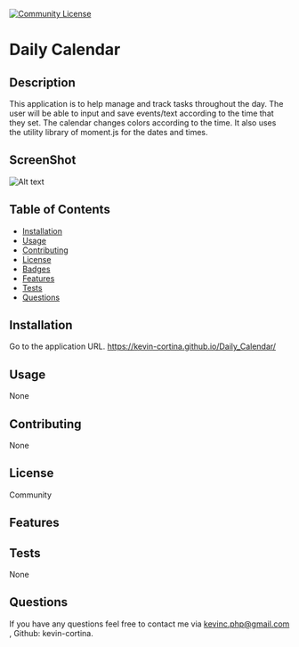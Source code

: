 
 
  [![Community License](https://img.shields.io/badge/license-Community-blue.svg)](http://www.gnu.org/licenses/Community-3.0)

  # Daily Calendar
  
  ## Description
  This application is to help manage and track tasks throughout the day. The user will be able to input and save events/text according to the time that they set.     The calendar changes colors according to the time. It also uses the utility library of moment.js for the dates and times. 
  
  ## ScreenShot
 ![Alt text](src=https://github.com/kevin-cortina/Daily_Calendar/blob/main/screenshot.png)
  
  ## Table of Contents
  - [Installation](#installation)
  - [Usage](#usage)
  - [Contributing](#contributing)
  - [License](#license)
  - [Badges](#badges)
  - [Features](#features)
  - [Tests](#test)
  - [Questions](#questions)
 
  ## Installation
  Go to the application URL. https://kevin-cortina.github.io/Daily_Calendar/
 
  
  ## Usage
  None

  
  ## Contributing
  None

  
  ## License
  Community
  

  ## Features
  
  
  ## Tests
  None
 
  
  ## Questions
  If you have any questions feel free to contact me via kevinc.php@gmail.com , Github: kevin-cortina.
  
